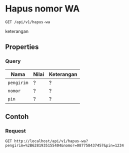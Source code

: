 # Hapus nomor WA
```http
GET /api/v1/hapus-wa
```
keterangan
## Properties
### Query
Nama  | Nilai | Keterangan
--- | --- | ---
<code>pengirim</code> | ? | ?
<code>nomor</code> | ? | ?
<code>pin</code> | ? | ?

## Contoh

### Request
```http
GET http://localhost/api/v1/hapus-wa?pengirim=%2B6281935155404&nomor=087758437457&pin=1234
```
